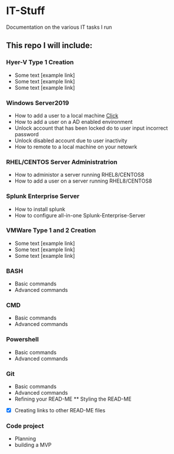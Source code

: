 # IT-Stuff
<p> Documentation on the various IT tasks I run </p>


## This repo I will include:

### Hyer-V Type 1 Creation
* Some text [example link]
* Some text [example link]
* Some text [example link]

### Windows Server2019
* How to add a user to a local machine [Click](https://github.com/urmarc443/IT-Stuff/blob/main/addANewUserToALocalMachine)
* How to add a user on a AD enabled environment
* Unlock account that has been locked do to user input incorrect password
* Unlock disabled account due to user inactivity
* How to remote to a local machine on your netowrk

### RHEL/CENTOS Server Administratrion
* How to administor a server running RHEL8/CENTOS8
* How to add a user on a server running RHEL8/CENTOS8

### Splunk Enterprise Server
* How to install splunk
* How to configure all-in-one Splunk-Enterprise-Server
  
### VMWare Type 1 and 2 Creation
* Some text [example link]
* Some text [example link]
* Some text [example link]

### BASH
* Basic commands
* Advanced commands

### CMD
* Basic commands
* Advanced commands

### Powershell
* Basic commands
* Advanced commands

### Git
* Basic commands
* Advanced commands
* Refining your READ-ME
** Styling the READ-ME
- [x] Creating links to other READ-ME files
    
### Code project
* Planning
* building a MVP
